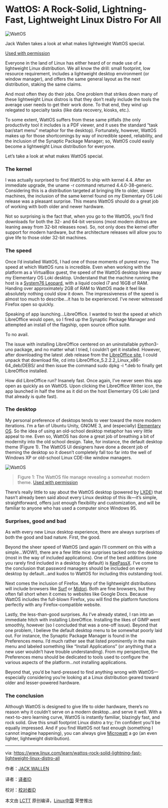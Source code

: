 WattOS: A Rock-Solid, Lightning-Fast, Lightweight Linux Distro For All
=============================

![WattOS](https://www.linux.com/sites/lcom/files/styles/rendered_file/public/wattos-main.png?itok=b7-Z7GK1)

Jack Wallen takes a look at what makes lightweight WattOS special.

[Used with permission][81]

Everyone in the land of Linux has either heard of or made use of a lightweight Linux distribution. We all know the drill: small footprint, low resource requirement, includes a lightweight desktop environment (or window manager), and offers the same general layout as the next distribution, staking the same claims.

And most often they do their jobs. One problem that strikes down many of these lightweight Linux distros is that they don’t really include the tools the average user needs to get their work done. To that end, they wind up relegated to specialty tasks (like data recovery, kiosks, etc.).

To some extent, WattOS suffers from these same pitfalls (the only productivity tool it includes is a PDF viewer, and it uses the standard “task bar/start menu” metaphor for the desktop). Fortunately, however, WattOS makes up for those shortcomings by way of incredible speed, reliability, and the inclusion of the Synaptic Package Manager; so, WattOS could easily become a lightweight Linux distribution for everyone.

Let’s take a look at what makes WattOS special.

### The kernel

I was actually surprised to find WattOS to ship with kernel 4.4\. After an immediate upgrade, the uname -r command returned 4.4.0-38-generic. Considering this is a distribution targeted at bringing life to older, slower machines, the inclusion of the same kernel found on my Elementary OS Loki release was a pleasant surprise. This means WattOS should do a great job of working with both older and newer hardware.

Not so surprising is the fact that, when you go to the WattOS, you’ll find downloads for both the 32- and 64-bit versions (most modern distros are leaning away from 32-bit releases now). So, not only does the kernel offer support for modern hardware, but the architecture releases will allow you to give life to those older 32-bit machines.

### The speed

Once I’d installed WattOS, I had one of those moments of purest envy. The speed at which WattOS runs is incredible. Even when working with the platform as a VirtualBox guest, the speed of the WattOS desktop blew away my Elementary OS Loki desktop. Understand that the machine running the host is a [System76 Leopard][80], with a liquid cooled i7 and 16GB of RAM. Handing over approximately 2GB of RAM to WattOS made it feel like absolutely nothing could slow it down. The impressiveness of the speed is almost too much to describe...it has to be experienced. I’ve never witnessed Firefox open so quickly.

Speaking of app launching...LibreOffice. I wanted to test the speed at which LibreOffice would open, so I fired up the Synaptic Package Manager and attempted an install of the flagship, open source office suite.

To no avail.

The issue with installing LibreOffice centered on an uninstallable python3-uno package, and no matter what I tried, I couldn’t get it installed. However, after downloading the latest .deb release from the [LibreOffice site][79], I could unpack that download file, cd into LibreOffice_5.2.2.2_Linux_x86-64_deb/DEBS/ and then issue the command sudo dpkg -i *.deb to finally get LibreOffice installed.

How did LibreOffice run? Insanely fast. Once again, I’ve never seen this app open as quickly as on WattOS. Upon clicking the LibreOffice Writer icon, the app launched in half the time as it did on the host Elementary OS Loki (and that already is quite fast).

### The desktop

My personal preference of desktops tends to veer toward the more modern iterations. I’m a fan of Ubuntu Unity, GNOME 3, and (especially) [Elementary OS][78]. So the idea of using an old-school desktop metaphor has very little appeal to me. Even so, WattOS has done a great job of breathing a bit of modernity into the old school design. Take, for instance, the default desktop theme (Figure 1). The WattOS UI designers have done a decent job of theming the desktop so it doesn’t completely fall too far into the well of Windows XP or old-school Linux CDE-like window managers.

![WattOS](https://www.linux.com/sites/lcom/files/styles/rendered_file/public/wattos_a.png?itok=eavmkVgL)

>Figure 1: The WattOS file manage revealing a somewhat modern theme.  [Used with permission][76]

There’s really little to say about the WattOS desktop (powered by [LXDE][75]) that hasn’t already been said about every Linux desktop of this ilk—it’s simple, straightforward, offers just enough flexibility and customization, and will be familiar to anyone who has used a computer since Windows 95.

### Surprises, good and bad

As with every new Linux desktop experience, there are always surprises of both the good and bad nature. First, the good.

Beyond the sheer speed of WattOS (and again I’ll comment on this with a simple...WOW!), there are a few little nice surprises tacked onto the desktop (most in the way of included applications). One of the best additions (one you rarely find included in a desktop by default) is [KeePassX][74]. I’ve come to the conclusion that password managers should be included on every desktop by default...and kudos to WattOS for including this outstanding tool.

Next comes the inclusion of Firefox. Many of the lightweight distributions will include browsers like [Surf][73] or [Midori][72]. Both are fine browsers, but they often fall short when it comes to websites like Google Docs. Because WattOS includes the full-blown Firefox, you will find the platform functions perfectly with any Firefox-compatible website.

Lastly, the less-than-good surprises. As I’ve already stated, I ran into an immediate hitch with installing LibreOffice. Installing the likes of GIMP went smoothly, however (so I concluded that was a one-off issue). Beyond that one problem, I believe the default desktop menu to be somewhat poorly laid out. For instance, the Synaptic Package Manager is found in the Preferences menu. I’d much rather see that listed prominently in the main menu and labeled something like “Install Applications” (or anything that a new user wouldn’t have trouble understanding). From my perspective, the Preferences menu should be dedicated to tools used to configure the various aspects of the platform...not installing applications.

Beyond that, you’d be hard-pressed to find anything wrong with WattOS—especially considering you’re looking at a Linux distribution geared toward older and lesser-powered hardware.

### The conclusion

Although WattOS is designed to give life to older hardware, there’s no reason why it couldn’t serve on a modern desktop...and serve it well. With a next-to-zero learning curve, WattOS is instantly familiar, blazingly fast, and rock solid. Give this small footprint Linux distro a try; I’m confident you’ll be equally impressed. And if you find WattOS not fast enough (something I cannot imagine happening), you can always give [Microwatt][71] a go (an even lighter, lightweight distribution).

--------------------------------------------------------------------------------

via: https://www.linux.com/learn/wattos-rock-solid-lightning-fast-lightweight-linux-distro-all

作者：[JACK WALLEN][a]

译者：[译者ID](https://github.com/译者ID)

校对：[校对者ID](https://github.com/校对者ID)

本文由 [LCTT](https://github.com/LCTT/TranslateProject) 原创编译，[Linux中国](https://linux.cn/) 荣誉推出

[a]: https://www.linux.com/users/jlwallen
[1]:https://www.youtube.com/channel/UCOfXyFkINXf_e9XNosTJZDw
[2]:https://www.youtube.com/user/desainew
[3]:https://www.youtube.com/channel/UCEQXp_fcqwPcqrzNtWJ1w9w
[4]:http://www.facebook.com/sharer/sharer.php?u=https%3A%2F%2Ffreedompenguin.com%2Farticles%2Fopinion%2Fopen-source-design-thing%2F
[5]:http://twitter.com/intent/tweet/?text=Is+Open+Source+Design+a+Thing%3F&url=https%3A%2F%2Ffreedompenguin.com%2Farticles%2Fopinion%2Fopen-source-design-thing%2F
[6]:https://plus.google.com/share?url=https%3A%2F%2Ffreedompenguin.com%2Farticles%2Fopinion%2Fopen-source-design-thing%2F
[7]:https://atom.io/
[8]:http://froont.com/
[9]:https://webflow.com/
[10]:https://gravit.io/
[11]:http://getbootstrap.com/
[12]:https://inkscape.org/en/
[13]:https://www.gimp.org/
[14]:https://en.wikipedia.org/wiki/Free_and_open-source_software
[15]:https://medium.com/dawn-capital/why-leverage-the-power-of-open-source-to-build-a-successful-software-business-8aba6f665bc4#.ggmn2ojxp
[16]:https://github.com/majutsushi/tagbar
[17]:http://ctags.sourceforge.net/
[18]:https://github.com/majutsushi/tagbar/zipball/70fix
[19]:https://raw.githubusercontent.com/tpope/vim-pathogen/master/autoload/pathogen.vim
[20]:http://www.vim.org/scripts/script.php?script_id=2332
[21]:https://www.howtoforge.com/tutorial/vim-editor-plugins-for-software-developers-2-syntastic/
[22]:https://www.howtoforge.com/images/vim-editor-plugins-for-software-developers/big/vimplugins-delimitmate-help.png
[23]:https://github.com/Raimondi/delimitMate
[24]:https://www.howtoforge.com/images/vim-editor-plugins-for-software-developers/big/vimplugins-tagbar-visibility.png
[25]:https://www.howtoforge.com/images/vim-editor-plugins-for-software-developers/big/vimplugins-tagbar-ex2.png
[26]:https://www.howtoforge.com/images/vim-editor-plugins-for-software-developers/big/vimplugins-tagbar-example.png
[27]:http://www.tldp.org/LDP/intro-linux/html/sect_06_02.html
[28]:http://majutsushi.github.io/tagbar/
[29]:http://vi.stackexchange.com/questions/388/what-is-the-difference-between-the-vim-plugin-managers
[30]:https://www.howtoforge.com/images/vim-editor-plugins-for-software-developers/big/vimplugins-vimrc.png
[31]:http://www.vim.org/
[32]:https://github.com/scrooloose/syntastic
[33]:https://github.com/scrooloose/syntastic/blob/master/doc/syntastic.txt
[34]:https://www.howtoforge.com/images/3337/big/syntastic-error-all-descr.png
[35]:https://www.howtoforge.com/images/3337/big/syntastic-error-descr.png
[36]:https://www.howtoforge.com/images/3337/big/syntastic-error-highlight.png
[37]:https://github.com/scrooloose/syntastic
[38]:http://www.vim.org/
[39]:https://www.howtoforge.com/tutorial/vim-editor-plugins-for-software-developers/
[40]:https://en.wikipedia.org/wiki/Trim_%28computing%29
[41]:https://en.wikipedia.org/wiki/Sudo
[42]:http://snapcraft.io/
[43]:http://flatpak.org/
[44]:https://en.wikipedia.org/wiki/Wine_%28software%29
[45]:https://en.wikipedia.org/wiki/Live_CD
[46]:http://distrowatch.com/
[47]:http://www.internetnews.com/skerner/2009/10/white-house-goes-open-source-w.html
[48]:https://www.whitehouse.gov/blog/2016/10/13/removing-barriers-constituent-conversations
[49]:http://planetwatt.com/new/index.php/2016/09/23/microwatt-r10-released/
[50]:http://midori-browser.org/
[51]:http://surf.suckless.org/
[52]:https://www.keepassx.org/
[53]:http://lxde.org/
[54]:https://www.linux.com/licenses/category/used-permission
[55]:https://www.linux.com/files/images/wattosapng
[56]:https://elementary.io/
[57]:https://www.libreoffice.org/
[58]:https://system76.com/desktops/leopard
[59]:https://www.linux.com/licenses/category/used-permission
[60]:http://planetwatt.com/new/index.php/2016/09/23/microwatt-r10-released/
[61]:http://midori-browser.org/
[62]:http://surf.suckless.org/
[63]:https://www.keepassx.org/
[64]:http://lxde.org/
[65]:https://www.linux.com/licenses/category/used-permission
[66]:https://www.linux.com/files/images/wattosapng
[67]:https://elementary.io/
[68]:https://www.libreoffice.org/
[69]:https://system76.com/desktops/leopard
[70]:https://www.linux.com/licenses/category/used-permission
[71]:http://planetwatt.com/new/index.php/2016/09/23/microwatt-r10-released/
[72]:http://midori-browser.org/
[73]:http://surf.suckless.org/
[74]:https://www.keepassx.org/
[75]:http://lxde.org/
[76]:https://www.linux.com/licenses/category/used-permission
[77]:https://www.linux.com/files/images/wattosapng
[78]:https://elementary.io/
[79]:https://www.libreoffice.org/
[80]:https://system76.com/desktops/leopard
[81]:https://www.linux.com/licenses/category/used-permission]
